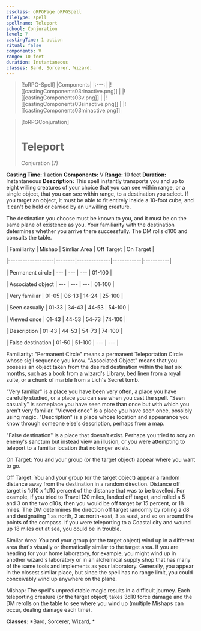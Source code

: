 ```yaml
---
cssclass: oRPGPage oRPGSpell
fileType: spell
spellname: Teleport
school: Conjuration
level: 7
castingTime: 1 action
ritual: false
components: V
range: 10 feet
duration: Instantaneous
classes: Bard, Sorcerer, Wizard,
---
```

> [!oRPG-Spell]
> |Components|
> |:---:|
> |![[castingComponents03rinactive.png]] |
> |![[castingComponents03v.png]] |
> |![[castingComponents03sinactive.png]] |
> |![[castingComponents03minactive.png]]|

> [!oRPGConjuration]
>#  Teleport
> Conjuration  (7)

**Casting Time:** 1 action
**Components:** V
**Range:** 10 feet
**Duration:**  Instantaneous
**Description:**
This spell instantly transports you and up to eight willing creatures of your choice that you can see within range, or a single object, that you can see within range, to a destination you select. If you target an object, it must be able to fit entirely inside a 10-foot cube, and it can't be held or carried by an unwilling creature.



 The destination you choose must be known to you, and it must be on the same plane of existence as you. Your familiarity with the destination determines whether you arrive there successfully. The DM rolls d100 and consults the table.



 | Familiarity       | Mishap | Simliar Area | Off Target | On Target |

 |-------------------|--------|--------------|------------|-----------|

 | Permanent circle  |  ---   |      ---     |     ---    |   01-100  |

 | Associated object |  ---   |      ---     |     ---    |   01-100  |

 | Very familiar     | 01-05  |     06-13    |    14-24   |   25-100  |

 | Seen casually     | 01-33  |     34-43    |    44-53   |   54-100  |

 | Viewed once       | 01-43  |     44-53    |    54-73   |   74-100  |

 | Description       | 01-43  |     44-53    |    54-73   |   74-100  |

 | False destination | 01-50  |    51-100    |     ---    |    ---    |



 Familiarity: "Permanent Circle" means a permanent Teleportation Circle whose sigil sequence you know. "Associated Object" means that you possess an object taken from the desired destination within the last six months, such as a book from a wizard's Library, bed linen from a royal suite, or a chunk of marble from a Lich's Secret tomb.

 "Very familiar" is a place you have been very often, a place you have carefully studied, or a place you can see when you cast the spell. "Seen casually" is someplace you have seen more than once but with which you aren't very familiar. "Viewed once" is a place you have seen once, possibly using magic. "Description" is a place whose location and appearance you know through someone else's description, perhaps from a map.

 "False destination" is a place that doesn't exist. Perhaps you tried to scry an enemy's sanctum but instead view an illusion, or you were attempting to teleport to a familiar location that no longer exists.



 On Target: You and your group (or the target object) appear where you want to go.



 Off Target: You and your group (or the target object) appear a random distance away from the destination in a random direction. Distance off target is 1d10 x 1d10 percent of the distance that was to be travelled. For example, if you tried to Travel 120 miles, landed off target, and rolled a 5 and 3 on the two d10s, then you would be off target by 15 percent, or 18 miles. The DM determines the direction off target randomly by rolling a d8 and designating 1 as north, 2 as north-east, 3 as east, and so on around the points of the compass. If you were teleporting to a Coastal city and wound up 18 miles out at sea, you could be in trouble.



 Similar Area: You and your group (or the target object) wind up in a different area that's visually or thematically similar to the target area. If you are heading for your home laboratory, for example, you might wind up in another wizard's laboratory or in an alchemical supply shop that has many of the same tools and implements as your laboratory. Generally, you appear in the closest similar place, but since the spell has no range limit, you could conceivably wind up anywhere on the plane.



 Mishap: The spell's unpredictable magic results in a difficult journey. Each teleporting creature (or the target object) takes 3d10 force damage and the DM rerolls on the table to see where you wind up (multiple Mishaps can occur, dealing damage each time).



**Classes:**  *Bard, Sorcerer, Wizard, *


